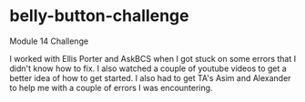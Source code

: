 # belly-button-challenge
Module 14 Challenge


I worked with Ellis Porter and AskBCS when I got stuck on some errors that I didn't know how to fix. I also watched a couple of youtube videos to get a better idea of how to get started. I also had to get TA's Asim and Alexander to help me with a couple of errors I was encountering. 
